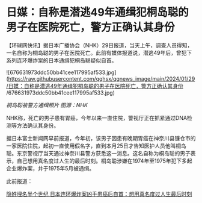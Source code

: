 # 日媒：自称是潜逃49年通缉犯桐岛聪的男子在医院死亡，警方正确认其身份

【环球网快讯】据日本广播协会（NHK）29日报道，当天上午，调查人员得知，一名自称为桐岛聪的男子在医院死亡。此前有媒体报道说，潜逃49年后，曾犯下系列连环爆炸案的日本通缉犯桐岛聪疑似自首。

![676631973ddc50bb41cee117995af533.jpg](https://raw.githubusercontent.com/qqhsx/qqnews_image/main/2024/01/29/日媒：自称是潜逃49年通缉犯桐岛聪的男子在医院死亡，警方正确认其身份 /676631973ddc50bb41cee117995af533.jpg)

 _桐岛聪被警方通缉照片 图源：NHK_

NHK称，死亡的男子患有胃癌，今年以来一直住院，警视厅正在抓紧通过DNA检测等方法确认其身份。

据日本富士新闻网早前报道，今年初，该男子因患有晚期胃癌在神奈川县镰仓市的一家医院住院，起初一直使用假名字，直到本月25日才告知医护人员他叫桐岛聪。东京警视厅当天通过神奈川县警方获悉这一消息。这名自称为桐岛聪的男子表示，自己想用真名度过人生的最后时刻。桐岛聪涉嫌在1974年至1975年犯下多起企业爆炸案，并于1975年5月被通缉。

此前报道：

[隐姓埋名半个世纪 日本连环爆炸案凶手患癌后自首：想用真名度过人生最后时刻
](https://news.qq.com/rain/a/20240128A05IWT00)

